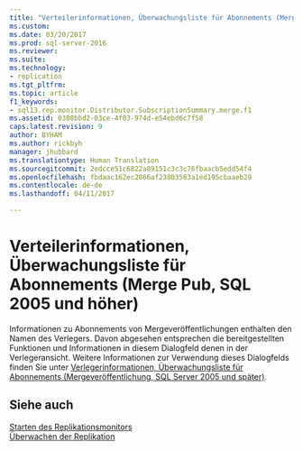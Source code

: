 ```yaml
---
title: "Verteilerinformationen, Überwachungsliste für Abonnements (Merge Pub, SQL 2005 und höher) | Microsoft-Dokumentation"
ms.custom: 
ms.date: 03/20/2017
ms.prod: sql-server-2016
ms.reviewer: 
ms.suite: 
ms.technology:
- replication
ms.tgt_pltfrm: 
ms.topic: article
f1_keywords:
- sql13.rep.monitor.Distributor.SubscriptionSummary.merge.f1
ms.assetid: 0308bbd2-03ce-4f03-974d-e54ebd6c7f58
caps.latest.revision: 9
author: BYHAM
ms.author: rickbyh
manager: jhubbard
ms.translationtype: Human Translation
ms.sourcegitcommit: 2edcce51c6822a89151c3c3c76fbaacb5edd54f4
ms.openlocfilehash: fbdaac162ec2866af23803583a1ed195cbaaeb29
ms.contentlocale: de-de
ms.lasthandoff: 04/11/2017

---
```

# <a name="distributor-info-subscription-watch-list-merge-pub-sql-2005"></a>Verteilerinformationen, Überwachungsliste für Abonnements (Merge Pub, SQL 2005 und höher)
  Informationen zu Abonnements von Mergeveröffentlichungen enthalten den Namen des Verlegers. Davon abgesehen entsprechen die bereitgestellten Funktionen und Informationen in diesem Dialogfeld denen in der Verlegeransicht. Weitere Informationen zur Verwendung dieses Dialogfelds finden Sie unter [Verlegerinformationen, Überwachungsliste für Abonnements &#40;Mergeveröffentlichung, SQL Server 2005 und später&#41;](../../relational-databases/replication/publisher-information-subscription-watch-list-merge-publication.md).  
  
## <a name="see-also"></a>Siehe auch  
 [Starten des Replikationsmonitors](../../relational-databases/replication/monitor/start-the-replication-monitor.md)   
 [Überwachen der Replikation](../../relational-databases/replication/monitor/monitoring-replication-overview.md)  
  
  
